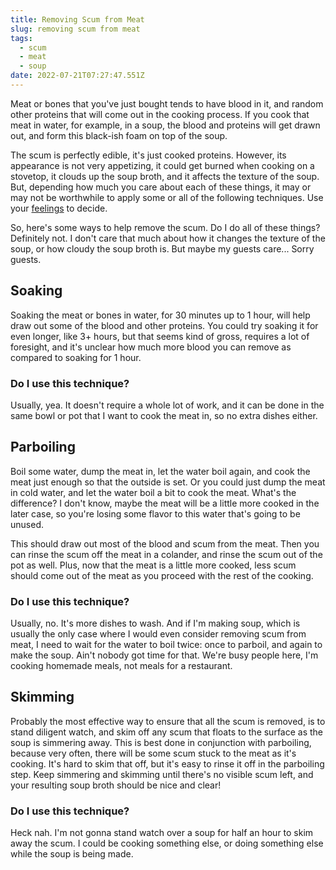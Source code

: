 ```yaml
---
title: Removing Scum from Meat
slug: removing scum from meat
tags:
  - scum
  - meat
  - soup
date: 2022-07-21T07:27:47.551Z
---
```

Meat or bones that you've just bought tends to have blood in it, and random other proteins that will come out in the cooking process. If you cook that meat in water, for example, in a soup, the blood and proteins will get drawn out, and form this black-ish foam on top of the soup.

The scum is perfectly edible, it's just cooked proteins. However, its appearance is not very appetizing, it could get burned when cooking on a stovetop, it clouds up the soup broth, and it affects the texture of the soup. But, depending how much you care about each of these things, it may or may not be worthwhile to apply some or all of the following techniques. Use your [feelings](/principles/cooking-with-feelings) to decide.

So, here's some ways to help remove the scum. Do I do all of these things? Definitely not. I don't care that much about how it changes the texture of the soup, or how cloudy the soup broth is. But maybe my guests care... Sorry guests.

## Soaking

Soaking the meat or bones in water, for 30 minutes up to 1 hour, will help draw out some of the blood and other proteins. You could try soaking it for even longer, like 3+ hours, but that seems kind of gross, requires a lot of foresight, and it's unclear how much more blood you can remove as compared to soaking for 1 hour.

### Do I use this technique?

Usually, yea. It doesn't require a whole lot of work, and it can be done in the same bowl or pot that I want to cook the meat in, so no extra dishes either.

## Parboiling

Boil some water, dump the meat in, let the water boil again, and cook the meat just enough so that the outside is set. Or you could just dump the meat in cold water, and let the water boil a bit to cook the meat. What's the difference? I don't know, maybe the meat will be a little more cooked in the later case, so you're losing some flavor to this water that's going to be unused.

This should draw out most of the blood and scum from the meat. Then you can rinse the scum off the meat in a colander, and rinse the scum out of the pot as well. Plus, now that the meat is a little more cooked, less scum should come out of the meat as you proceed with the rest of the cooking.

### Do I use this technique?

Usually, no. It's more dishes to wash. And if I'm making soup, which is usually the only case where I would even consider removing scum from meat, I need to wait for the water to boil twice: once to parboil, and again to make the soup. Ain't nobody got time for that. We're busy people here, I'm cooking homemade meals, not meals for a restaurant.

## Skimming

Probably the most effective way to ensure that all the scum is removed, is to stand diligent watch, and skim off any scum that floats to the surface as the soup is simmering away. This is best done in conjunction with parboiling, because very often, there will be some scum stuck to the meat as it's cooking. It's hard to skim that off, but it's easy to rinse it off in the parboiling step. Keep simmering and skimming until there's no visible scum left, and your resulting soup broth should be nice and clear!

### Do I use this technique?

Heck nah. I'm not gonna stand watch over a soup for half an hour to skim away the scum. I could be cooking something else, or doing something else while the soup is being made.